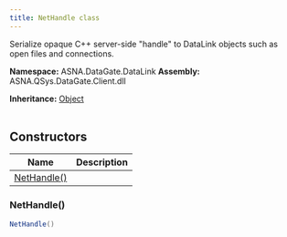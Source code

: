 ```yaml
---
title: NetHandle class
---
```


Serialize opaque C++ server-side "handle" to DataLink objects such as
open files and connections.

**Namespace:** ASNA.DataGate.DataLink
**Assembly:** ASNA.QSys.DataGate.Client.dll

**Inheritance:** [Object](https://docs.microsoft.com/en-us/dotnet/api/system.object)
<br>
<br>

## Constructors

| Name | Description |
| --- | --- |
| [NetHandle()](#nethandle) | 

### NetHandle()



```cs
NetHandle()
```
